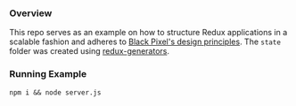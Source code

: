 ### Overview

This repo serves as an example on how to structure Redux applications in a scalable fashion and adheres to [Black Pixel's design principles](https://github.com/bpxl-labs/redux-handbook). The `state` folder was created using [redux-generators](https://github.com/bpxl-labs/redux-generators).

### Running Example

```
npm i && node server.js
```
